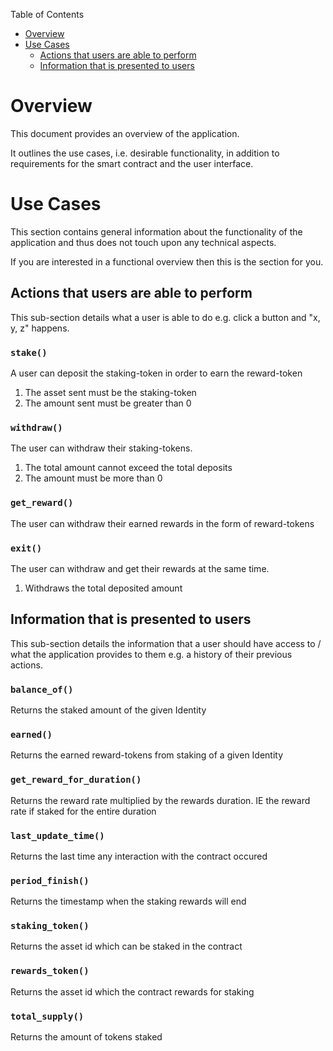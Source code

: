 Table of Contents
- [Overview](#overview)
- [Use Cases](#use-cases)
  - [Actions that users are able to perform](#actions-that-users-are-able-to-perform)
  - [Information that is presented to users](#information-that-is-presented-to-users)

# Overview

This document provides an overview of the application.

It outlines the use cases, i.e. desirable functionality, in addition to requirements for the smart contract and the user interface.

# Use Cases

This section contains general information about the functionality of the application and thus does not touch upon any technical aspects.

If you are interested in a functional overview then this is the section for you.

## Actions that users are able to perform

This sub-section details what a user is able to do e.g. click a button and "x, y, z" happens.

### `stake()`

A user can deposit the staking-token in order to earn the reward-token

1. The asset sent must be the staking-token
2. The amount sent must be greater than 0

### `withdraw()`

The user can withdraw their staking-tokens.

1. The total amount cannot exceed the total deposits
2. The amount must be more than 0

### `get_reward()`

The user can withdraw their earned rewards in the form of reward-tokens

### `exit()`

The user can withdraw and get their rewards at the same time.

1. Withdraws the total deposited amount

## Information that is presented to users

This sub-section details the information that a user should have access to / what the application provides to them e.g. a history of their previous actions.

### `balance_of()`

Returns the staked amount of the given Identity

### `earned()`

Returns the earned reward-tokens from staking of a given Identity

### `get_reward_for_duration()`

Returns the reward rate multiplied by the rewards duration. IE the reward rate if staked for the entire duration

### `last_update_time()`

Returns the last time any interaction with the contract occured

### `period_finish()`

Returns the timestamp when the staking rewards will end

### `staking_token()`

Returns the asset id which can be staked in the contract

### `rewards_token()`

Returns the asset id which the contract rewards for staking

### `total_supply()`

Returns the amount of tokens staked
